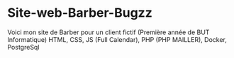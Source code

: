 # Site-web-Barber-Bugzz
Voici mon site de Barber pour un client fictif (Première année de BUT Informatique) 
HTML, CSS, JS (Full Calendar), PHP (PHP MAILLER), Docker, PostgreSql
